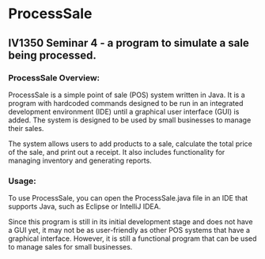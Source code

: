 # ProcessSale
## IV1350 Seminar 4 - a program to simulate a sale being processed.



### ProcessSale Overview:
ProcessSale is a simple point of sale (POS) system written in Java. It is a program with hardcoded commands designed to be run in an integrated development environment (IDE) until a graphical user interface (GUI) is added. The system is designed to be used by small businesses to manage their sales.

The system allows users to add products to a sale, calculate the total price of the sale, and print out a receipt. It also includes functionality for managing inventory and generating reports.

### Usage:

To use ProcessSale, you can open the ProcessSale.java file in an IDE that supports Java, such as Eclipse or IntelliJ IDEA.

Since this program is still in its initial development stage and does not have a GUI yet, it may not be as user-friendly as other POS systems that have a graphical interface. However, it is still a functional program that can be used to manage sales for small businesses.
